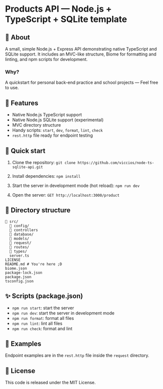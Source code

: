 # Products API — Node.js + TypeScript + SQLite template

## 🧠 About

A small, simple Node.js + Express API demonstrating native TypeScript and
SQLite support. It includes an MVC-like structure, Biome for formatting
and linting, and npm scripts for development.

### Why?

A quickstart for personal back-end practice and school projects
— Feel free to use.

## 🔖 Features

- Native Node.js TypeScript support
- Native Node.js SQLite support (experimental)
- MVC directory structure
- Handy scripts: `start`, `dev`, `format`, `lint`, `check`
- `rest.http` file ready for endpoint testing

## 🚀 Quick start

1. Clone the repository:
   `git clone https://github.com/viccios/node-ts-sqlite-api.git`

2. Install dependencies:
   `npm install`

3. Start the server in development mode (hot reload):
   `npm run dev`

4. Open the server:
   `GET http://localhost:3000/product`

## 📁 Directory structure

```
📁 src/
  📁 config/
  📁 controllers
  📁 database/
  📁 models/
  📁 request/
  📁 routes/
  📁 types/
  server.ts
LICENSE
README.md # You're here ;D
biome.json
package-lock.json
package.json
tsconfig.json

```

## ✨ Scripts (package.json)

- `npm run start`: start the server
- `npm run dev`: start the server in development mode
- `npm run format`: format all files
- `npm run lint`: lint all files
- `npm run check`: format and lint

## 🔌 Examples

Endpoint examples are in the `rest.http` file inside the
`request` directory.

## 📜 License

This code is released under the MIT License.
